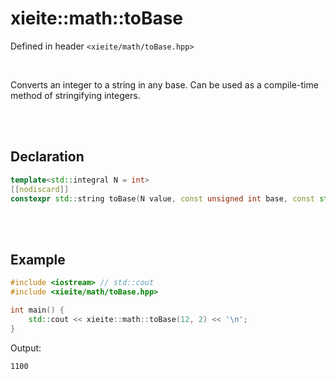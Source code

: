 # xieite::math::toBase
Defined in header `<xieite/math/toBase.hpp>`

<br/>

Converts an integer to a string in any base. Can be used as a compile-time method of stringifying integers.

<br/><br/>

## Declaration
```cpp
template<std::integral N = int>
[[nodiscard]]
constexpr std::string toBase(N value, const unsigned int base, const std::string_view digits = "0123456789abcdefghijklmnopqrstuvwxyz") noexcept;
```

<br/><br/>

## Example
```cpp
#include <iostream> // std::cout
#include <xieite/math/toBase.hpp>

int main() {
	std::cout << xieite::math::toBase(12, 2) << '\n';
}
```
Output:
```
1100
```
